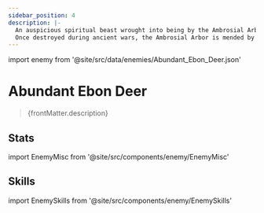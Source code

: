 ```yaml
---
sidebar_position: 4
description: |-
  An auspicious spiritual beast wrought into being by the Ambrosial Arbor and protects its roots. Its arrival brings along exuberant vegetation and promises good fortune.
  Once destroyed during ancient wars, the Ambrosial Arbor is mended by the Stellaron and finally revives. Rare creatures and legendary beasts made by celestials of the past all return to this world, like an old dream coming alive again.
---
```


import enemy from '@site/src/data/enemies/Abundant_Ebon_Deer.json'

# Abundant Ebon Deer
<blockquote>{frontMatter.description}</blockquote>

## Stats

import EnemyMisc from '@site/src/components/enemy/EnemyMisc'

<EnemyMisc enemy={enemy} variant={0} />

## Skills

import EnemySkills from '@site/src/components/enemy/EnemySkills'

<EnemySkills enemy={enemy} variant={0} />
